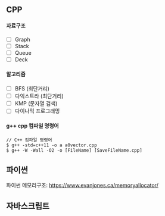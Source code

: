 ## CPP
#### 자료구조
- [ ] Graph
- [ ] Stack
- [ ] Queue
- [ ] Deck

#### 알고리즘
- [ ] BFS (최단거리)
- [ ] 다익스트라 (최단거리)
- [ ] KMP (문자열 검색)
- [ ] 다이나믹 프로그래밍

#### g++ cpp 컴파일 명령어
```
// C++ 컴파일 명령어
$ g++ -std=c++11 -o a a0vector.cpp
$ g++ -W -Wall -O2 -o [FileName] [SaveFileName.cpp]
```

## 파이썬
파이썬 메모리구조: https://www.evanjones.ca/memoryallocator/<br>

## 자바스크립트
